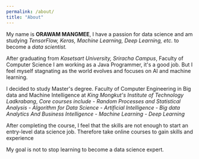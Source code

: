 ```yaml
---
permalink: /about/
title: "About"
---
```


My name is **ORAWAM MANGMEE**, I have a passion for data science and am studying *TensorFlow, Keras, Machine Learning, Deep Learning, etc.* to become a *data scientist.*

After graduating from *Kasetsart University, Sriracha Campus*, Faculty of Computer Science I am working as a Java Programmer, it's a good job. But I feel myself stagnating as the world evolves and focuses on AI and machine learning.

I decided to study Master's degree. Faculty of  Computer Engineering in Big data and Machine Intelligence at *King Mongkut's Institute of Technology Ladkrabang*,
*Core courses include
    - Random Processes and Statistical Analysis
    - Algorithm for Data Science
    - Artificial Intelligence
    - Big data Analytics And Business Intelligence
    - Machine Learning
    - Deep Learning*

After completing the course, I feel that the skills are not enough to start an entry-level data science job. Therefore take online courses to gain skills and experience

My goal is not to stop learning to become a data science expert.
